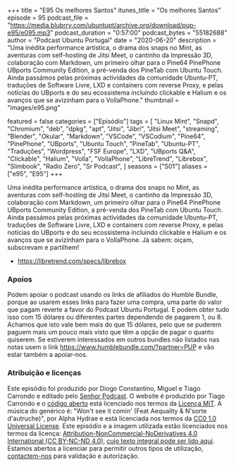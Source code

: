 +++
title = "E95 Os melhores Santos"
itunes_title = "Os melhores Santos"
episode = 95
podcast_file = "https://media.blubrry.com/ubuntupt/archive.org/download/pup-e95/e095.mp3"
podcast_duration = "0:57:00"
podcast_bytes = "55182688"
author = "Podcast Ubuntu Portugal"
date = "2020-06-20"
description = "Uma inédita performance artística, o drama dos snaps no Mint, as aventuras com self-hosting de Jitsi Meet, o cantinho da Impressão 3D, colaboração com Markdown, um primeiro olhar para o Pine64 PinePhone UBports Community Edition, a pré-venda dos PineTab com Ubuntu Touch. Ainda passámos pelas próximas actividades da comunidade Ubuntu-PT, traduções de Software Livre, LXD e containers com reverse Proxy, e pelas notícias do UBports e do seu ecossistema incluindo clickable e Halium e os avanços que se avizinham para o VollaPhone."
thumbnail = "images/e95.png"

featured = false
categories = ["Episódio"]
tags = [
  "Linux Mint",
  "Snapd",
  "Chromium",
  "deb",
  "dpkg",
  "apt",
  "Jitsi",
  "Jibri",
  "Jitsi Meet",
  "streaming",
  "Blender",
  "Okular",
  "Markdown",
  "VSCode",
  "VSCodium",
  "Pine64",
  "PinePhone",
  "UBports",
  "Ubuntu Touch",
  "PineTab",
  "Ubuntu-PT",
  "Traduções",
  "Wordpress",
  "FSF Europe",
  "LXD",
  "UBports Q&A",
  "Clickable",
  "Halium",
  "Volla",
  "VollaPhone",
  "LibreTrend",
  "Librebox",
  "Slimbook",
  "Radio Zero",
  "Sr Podcast",
]
seasons = ["S01"]
aliases = ["e95", "E95"]
+++

Uma inédita performance artística, o drama dos snaps no Mint, as aventuras com self-hosting de Jitsi Meet, o cantinho da Impressão 3D, colaboração com Markdown, um primeiro olhar para o Pine64 PinePhone UBports Community Edition, a pré-venda dos PineTab com Ubuntu Touch. Ainda passámos pelas próximas actividades da comunidade Ubuntu-PT, traduções de Software Livre, LXD e containers com reverse Proxy, e pelas notícias do UBports e do seu ecossistema incluindo clickable e Halium e os avanços que se avizinham para o VollaPhone.
Já sabem: oiçam, subscrevam e partilhem!

* https://libretrend.com/specs/librebox


### Apoios
Podem apoiar o podcast usando os links de afiliados do Humble Bundle, porque ao usarem esses links para fazer uma compra, uma parte do valor que pagam reverte a favor do Podcast Ubuntu Portugal.
E podem obter tudo isso com 15 dólares ou diferentes partes dependendo de pagarem 1, ou 8.
Achamos que isto vale bem mais do que 15 dólares, pelo que se puderem paguem mais um pouco mais visto que têm a opção de pagar o quanto quiserem.
Se estiverem interessados em outros bundles não listados nas notas usem o link https://www.humblebundle.com/?partner=PUP e vão estar também a apoiar-nos.

### Atribuição e licenças
Este episódio foi produzido por Diogo Constantino, Miguel e Tiago Carrondo e editado pelo [Senhor Podcast](https://senhorpodcast.pt/).
O website é produzido por Tiago Carrondo e o [código aberto](https://gitlab.com/podcastubuntuportugal/website) está licenciado nos termos da [Licença MIT](https://gitlab.com/podcastubuntuportugal/website/main/LICENSE).
A música do genérico é: "Won't see it comin' (Feat Aequality & N'sorte d'autruche)", por Alpha Hydrae e está licenciada nos termos da [CC0 1.0 Universal License](https://creativecommons.org/publicdomain/zero/1.0/).
Este episódio e a imagem utilizada estão licenciados nos termos da licença: [Attribution-NonCommercial-NoDerivatives 4.0 International (CC BY-NC-ND 4.0)](https://creativecommons.org/licenses/by-nc-nd/4.0/), [cujo texto integral pode ser lido aqui](https://creativecommons.org/licenses/by-nc-nd/4.0/legalcode). Estamos abertos a licenciar para permitir outros tipos de utilização, [contactem-nos](https://podcastubuntuportugal.org/contactos) para validação e autorização.

